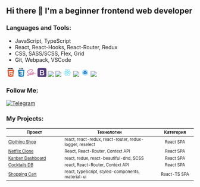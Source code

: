 ## Hi there 👋 I'm a beginner frontend web developer

### Languages and Tools:

 - JavaScript, TypeScript
 - React, React-Hooks, React-Router, Redux
 - CSS, SASS/SCSS,  Flex, Grid
 - Git, Webpack, VSCode

<img  width="24px" src="https://raw.githubusercontent.com/github/explore/80688e429a7d4ef2fca1e82350fe8e3517d3494d/topics/html/html.png" />   <img  width="24px" src="https://raw.githubusercontent.com/github/explore/80688e429a7d4ef2fca1e82350fe8e3517d3494d/topics/css/css.png" />    <img  width="24px" src="https://raw.githubusercontent.com/github/explore/80688e429a7d4ef2fca1e82350fe8e3517d3494d/topics/sass/sass.png" />    <img  width="24px" src="https://raw.githubusercontent.com/github/explore/80688e429a7d4ef2fca1e82350fe8e3517d3494d/topics/bootstrap/bootstrap.png" />     <img  width="24px" src="https://cdn.iconscout.com/icon/free/png-256/javascript-2752148-2284965.png" />   <img width="24px" src="https://upload.wikimedia.org/wikipedia/commons/4/4c/Typescript_logo_2020.svg" />  <img  width="24px" src="https://raw.githubusercontent.com/github/explore/80688e429a7d4ef2fca1e82350fe8e3517d3494d/topics/react/react.png" />    <img  width="24px" src="https://cdn.worldvectorlogo.com/logos/redux.svg" /> <img  width="24px" src="https://raw.githubusercontent.com/github/explore/80688e429a7d4ef2fca1e82350fe8e3517d3494d/topics/webpack/webpack.png" /> 
<img  width="24px" src="https://cdn.worldvectorlogo.com/logos/git-icon.svg" />

### Follow Me:
[![Telegram](https://img.shields.io/badge/-Telegram-61DAFB?logo=telegram)](https://t.me/D_For_You)
 





 
### My Projects:

<div class="w3-responsive">

<table style="font-size: 80%" width="100%" class="w3-table-all notranslate" id="myTable">
<thead>
<tr class="w3-white">
<th width="30%">Проект</th>
<th width="50%">Технологии</th>
<th width="20%"  >Категория</th>
</tr>
</thead>
<tbody>

<tr>
<td><a href="https://klijin.github.io/clothing_shop/">Clothing Shop</a></td>
<td>react, react-redux, react-router, redux-logger, reselect</td>
<td align="center">React SPA</td>
</tr>

<tr>
<td><a href="https://klijin.github.io/CocktailsDB_React_SPA/"> Netflix Clone</a></td>
<td>  React, React-Router, Context API </td>
<td align="center">React SPA</td>
</tr>


<tr>
<td><a href="https://klijin.github.io/Kanban-Board"> Kanban Dashboard </a></td>
<td>  react, redux, react-beautiful-dnd, SCSS </td>
<td align="center">React SPA</td>
</tr>

<tr>
<td><a href="https://klijin.github.io/CocktailsDB_React_SPA/"> Cocktails DB </a></td>
<td>  react, React-Router, Context API </td>
<td align="center">React SPA</td>
</tr>

<tr>
 <td><a href="https://klijin.github.io/ShoppingCart/">Shopping Cart</a></td>
<td> react, typeScript, styled-components, material-ui </td>
<td align="center"> React-TS SPA</td>
</tr>

</tbody>
</table>
</div>
</br>
